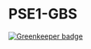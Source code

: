 # PSE1-GBS

[![Greenkeeper badge](https://badges.greenkeeper.io/JoelNiklaus/PSE1-GBS.svg)](https://greenkeeper.io/)